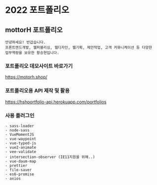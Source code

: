 # 2022 포트폴리오

## mottorH 포트폴리오
```
안녕하세요! 반갑습니다. 
프론트엔드개발, 웹퍼블리싱, 웹디자인, 웹기획, 제안작업, 고객 커뮤니케이션 등 다양한
업무역량을 보유한 황승현입니다.
```

### 포트폴리오 데모사이트 바로가기
<!-- <a  href="https://mottohportfolio.shop/"></a> -->
https://motorh.shop/


### 포트폴리오용 API 제작 및 활용
<!-- <a  href="https://hshportfolio-api.herokuapp.com/portfolios"></a> -->

https://hshportfolio-api.herokuapp.com/portfolios


### 사용 플러그인
```
- sass-loader
- node-sass
- VueMomentJS
- vue-waypoint
- vue-typed-js
- vue2-animate
- vee-validate
- intersection-observer (IE11지원을 위해..)
- vue-daum-map
- prettier
- file-saver
- es6-promise
- axios
```
